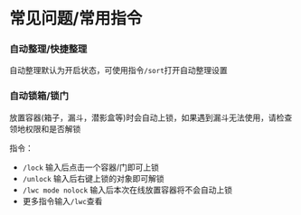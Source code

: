 # 常见问题/常用指令

### 自动整理/快捷整理

自动整理默认为开启状态，可使用指令`/sort`打开自动整理设置

### 自动锁箱/锁门

放置容器(箱子，漏斗，潜影盒等)时会自动上锁，如果遇到漏斗无法使用，请检查领地权限和是否解锁

指令：

* `/lock` 输入后点击一个容器/门即可上锁
* `/unlock` 输入后右键上锁的对象即可解锁
* `/lwc mode nolock` 输入后本次在线放置容器将不会自动上锁
* 更多指令输入`/lwc`查看
